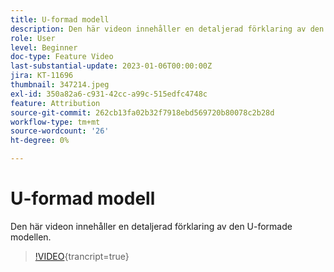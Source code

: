 ```yaml
---
title: U-formad modell
description: Den här videon innehåller en detaljerad förklaring av den U-formade modellen.
role: User
level: Beginner
doc-type: Feature Video
last-substantial-update: 2023-01-06T00:00:00Z
jira: KT-11696
thumbnail: 347214.jpeg
exl-id: 350a82a6-c931-42cc-a99c-515edfc4748c
feature: Attribution
source-git-commit: 262cb13fa02b32f7918ebd569720b80078c2b28d
workflow-type: tm+mt
source-wordcount: '26'
ht-degree: 0%

---
```


# U-formad modell

Den här videon innehåller en detaljerad förklaring av den U-formade modellen.

>[!VIDEO](https://video.tv.adobe.com/v/3432087/?learn=on&captions=swe){trancript=true}
